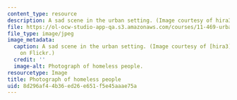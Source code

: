 ```yaml
---
content_type: resource
description: A sad scene in the urban setting. (Image courtesy of hira3 on Flickr.)
file: https://ol-ocw-studio-app-qa.s3.amazonaws.com/courses/11-469-urban-sociology-in-theory-and-practice-spring-2009/8d296af44b36ed26e651f5e45aaae75a_11-469s09-th.jpg
file_type: image/jpeg
image_metadata:
  caption: A sad scene in the urban setting. (Image courtesy of [hira3](http://flickr.com/photos/8_8/)
    on Flickr.)
  credit: ''
  image-alt: Photograph of homeless people.
resourcetype: Image
title: Photograph of homeless people
uid: 8d296af4-4b36-ed26-e651-f5e45aaae75a
---
```

